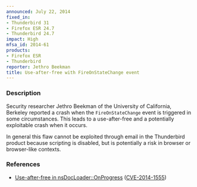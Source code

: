 ```yaml
---
announced: July 22, 2014
fixed_in:
- Thunderbird 31
- Firefox ESR 24.7
- Thunderbird 24.7
impact: High
mfsa_id: 2014-61
products:
- Firefox ESR
- Thunderbird
reporter: Jethro Beekman
title: Use-after-free with FireOnStateChange event
---
```


<h3>Description</h3>

<p>Security researcher Jethro Beekman of the University of
California, Berkeley reported a crash when the <code>FireOnStateChange</code>
event is triggered in some circumstances. This leads to a use-after-free and a
potentially exploitable crash when it occurs.
</p>

<p class="note">In general this flaw cannot be exploited through email in the
Thunderbird product because scripting is disabled, but is potentially a risk in
browser or browser-like contexts.</p>

<h3>References</h3>

<ul>
  <li><a href="https://bugzilla.mozilla.org/show_bug.cgi?id=1023121">
       Use-after-free in nsDocLoader::OnProgress</a> (<a href="http://cve.mitre.org/cgi-bin/cvename.cgi?name=CVE-2014-1555" class="ex-ref">CVE-2014-1555</a>)</li>
</ul>




